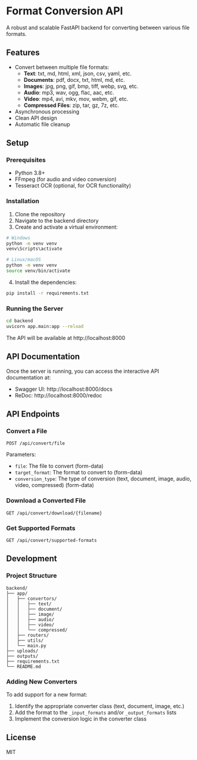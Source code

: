 # Format Conversion API

A robust and scalable FastAPI backend for converting between various file formats.

## Features

- Convert between multiple file formats:
  - **Text**: txt, md, html, xml, json, csv, yaml, etc.
  - **Documents**: pdf, docx, txt, html, md, etc.
  - **Images**: jpg, png, gif, bmp, tiff, webp, svg, etc.
  - **Audio**: mp3, wav, ogg, flac, aac, etc.
  - **Video**: mp4, avi, mkv, mov, webm, gif, etc.
  - **Compressed Files**: zip, tar, gz, 7z, etc.
- Asynchronous processing
- Clean API design
- Automatic file cleanup

## Setup

### Prerequisites

- Python 3.8+
- FFmpeg (for audio and video conversion)
- Tesseract OCR (optional, for OCR functionality)

### Installation

1. Clone the repository
2. Navigate to the backend directory
3. Create and activate a virtual environment:

```bash
# Windows
python -m venv venv
venv\Scripts\activate

# Linux/macOS
python -m venv venv
source venv/bin/activate
```

4. Install the dependencies:

```bash
pip install -r requirements.txt
```

### Running the Server

```bash
cd backend
uvicorn app.main:app --reload
```

The API will be available at http://localhost:8000

## API Documentation

Once the server is running, you can access the interactive API documentation at:

- Swagger UI: http://localhost:8000/docs
- ReDoc: http://localhost:8000/redoc

## API Endpoints

### Convert a File

```
POST /api/convert/file
```

Parameters:
- `file`: The file to convert (form-data)
- `target_format`: The format to convert to (form-data)
- `conversion_type`: The type of conversion (text, document, image, audio, video, compressed) (form-data)

### Download a Converted File

```
GET /api/convert/download/{filename}
```

### Get Supported Formats

```
GET /api/convert/supported-formats
```

## Development

### Project Structure

```
backend/
├── app/
│   ├── convertors/
│   │   ├── text/
│   │   ├── document/
│   │   ├── image/
│   │   ├── audio/
│   │   ├── video/
│   │   └── compressed/
│   ├── routers/
│   ├── utils/
│   └── main.py
├── uploads/
├── outputs/
├── requirements.txt
└── README.md
```

### Adding New Converters

To add support for a new format:

1. Identify the appropriate converter class (text, document, image, etc.)
2. Add the format to the `_input_formats` and/or `_output_formats` lists
3. Implement the conversion logic in the converter class

## License

MIT 